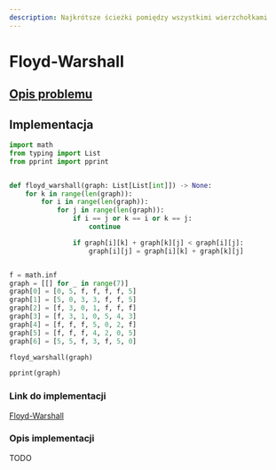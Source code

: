 ```yaml
---
description: Najkrótsze ścieżki pomiędzy wszystkimi wierzchołkami
---
```


# Floyd-Warshall

## [Opis problemu](../../../../algorithms/graphs/floyd-warshall.md)


## Implementacja

```python
import math
from typing import List
from pprint import pprint


def floyd_warshall(graph: List[List[int]]) -> None:
    for k in range(len(graph)):
        for i in range(len(graph)):
            for j in range(len(graph)):
                if i == j or k == i or k == j:
                    continue

                if graph[i][k] + graph[k][j] < graph[i][j]:
                    graph[i][j] = graph[i][k] + graph[k][j]


f = math.inf
graph = [[] for _ in range(7)]
graph[0] = [0, 5, f, f, f, f, 5]
graph[1] = [5, 0, 3, 3, f, f, 5]
graph[2] = [f, 3, 0, 1, f, f, f]
graph[3] = [f, 3, 1, 0, 5, 4, 3]
graph[4] = [f, f, f, 5, 0, 2, f]
graph[5] = [f, f, f, 4, 2, 0, 5]
graph[6] = [5, 5, f, 3, f, 5, 0]

floyd_warshall(graph)

pprint(graph)
```

### Link do implementacji

[Floyd-Warshall](https://ideone.com/G2g8p8)

### Opis implementacji

TODO
